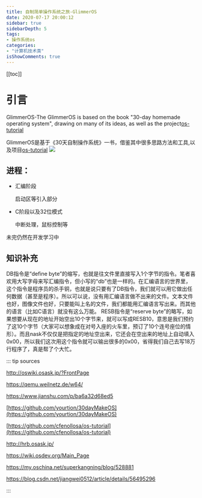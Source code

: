 ```yaml
---
title: 自制简单操作系统之旅-GlimmerOS
date: 2020-07-17 20:00:12
sidebar: true
sidebarDepth: 5
tags: 
- 操作系统os
categories:
- "计算机技术类"
isShowComments: true
---
```


[[toc]]
# 引言
GlimmerOS-The GlimmerOS is based on the book "30-day homemade operating system", drawing on many of its ideas, as well as the project[os-tutorial](https://github.com/cfenollosa/os-tutorial)<br>

GlimmerOS是基于《30天自制操作系统》一书，借鉴其中很多思路方法和工具,以及项目[os-tutorial](https://github.com/cfenollosa/os-tutorial)
![](/img/cs/os/1.JPG)

## 进程：

- 汇编阶段

  启动区等引入部分

- C阶段以及32位模式

  中断处理，鼠标控制等

未完仍然在开发学习中

## 知识补充

DB指令是“define byte”的缩写，也就是往文件里直接写入1个字节的指令。笔者喜欢用大写字母来写汇编指令，但小写的“db”也是一样的。在汇编语言的世界里，这个指令是程序员的杀手铜，也就是说只要有了DB指令，我们就可以用它做出任何数据（甚至是程序）。所以可以说，没有用汇编语言做不出来的文件。文本文件也好，图像文件也好，只要能叫上名的文件，我们都能用汇编语言写出来。而其他的语言（比如C语言）就没有这么万能。
RESB指令是“reserve byte”的略写，如果想要从现在的地址开始空出10个字节来，就可以写成RESB10，意思是我们预约了这10个字节（大家可以想象成在对号入座的火车里，预订了10个连号座位的情形）。而且nask不仅仅是把指定的地址空出来，它还会在空出来的地址上自动填入0x00，所以我们这次用这个指令就可以输出很多的0x00，省得我们自己去写18万行程序了，真是帮了个大忙。


::: tip sources

http://oswiki.osask.jp/?FrontPage

https://qemu.weilnetz.de/w64/

https://www.jianshu.com/p/ba6a32d68ed5

[https://github.com/yourtion/30dayMakeOS](https://github.com/yourtion/30dayMakeOS)

[https://github.com/cfenollosa/os-tutorial](https://github.com/cfenollosa/os-tutorial)

http://hrb.osask.jp/

https://wiki.osdev.org/Main_Page

https://my.oschina.net/superkangning/blog/528881

https://blog.csdn.net/jiangwei0512/article/details/56495296

:::